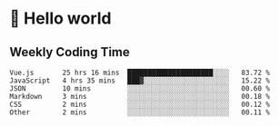 # 🍻 Hello world

## Weekly Coding Time
<!--START_SECTION:waka-->

```text
Vue.js       25 hrs 16 mins  █████████████████████░░░░   83.72 %
JavaScript   4 hrs 35 mins   ███▓░░░░░░░░░░░░░░░░░░░░░   15.22 %
JSON         10 mins         ░░░░░░░░░░░░░░░░░░░░░░░░░   00.60 %
Markdown     3 mins          ░░░░░░░░░░░░░░░░░░░░░░░░░   00.18 %
CSS          2 mins          ░░░░░░░░░░░░░░░░░░░░░░░░░   00.12 %
Other        2 mins          ░░░░░░░░░░░░░░░░░░░░░░░░░   00.11 %
```

<!--END_SECTION:waka-->
